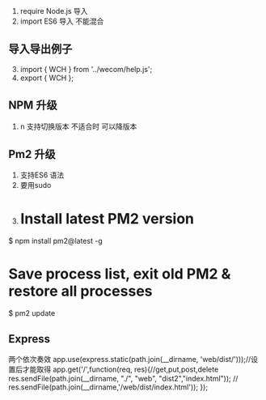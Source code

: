 1. require Node.js 导入 
2. import ES6 导入 不能混合
## 导入导出例子
3. import { WCH } from '../wecom/help.js';
4. export { WCH };
## NPM 升级
1. n 支持切换版本 不适合时 可以降版本
## Pm2 升级
1. 支持ES6 语法
2. 要用sudo 
3. # Install latest PM2 version  
$ npm install pm2@latest -g  
# Save process list, exit old PM2 & restore all processes  
$ pm2 update  
## Express
两个依次奏效
app.use(express.static(path.join(__dirname, 'web/dist/')));//设置后才能取得
app.get('/',function(req, res){//get,put,post,delete   
  res.sendFile(path.join(__dirname, "./", "web", "dist2","index.html"));
  // res.sendFile(path.join(__dirname,'/web/dist/index.html'));
});
